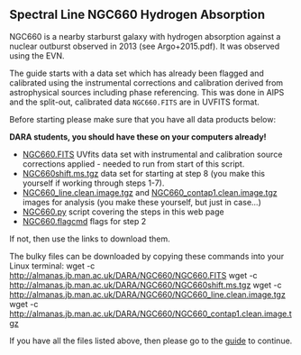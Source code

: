 ## Spectral Line NGC660 Hydrogen Absorption

NGC660 is a nearby starburst galaxy with hydrogen absorption against a nuclear outburst observed in 2013 (see Argo+2015.pdf). It was observed using the EVN.

The guide starts with a data set which has already been flagged and calibrated using the instrumental corrections and calibration derived from astrophysical sources including phase referencing. This was done in AIPS and the split-out, calibrated data `NGC660.FITS` are in UVFITS format.

Before starting please make sure that you have all data products below:

**DARA students, you should have these on your computers already!**

* [NGC660.FITS](http://www.jb.man.ac.uk/~radcliff/DARA/Data_reduction_workshops/NGC660/NGC660.FITS) UVfits data set with instrumental and calibration source corrections applied - needed to run from start of this script.
* [NGC660shift.ms.tgz](http://www.jb.man.ac.uk/~radcliff/DARA/Data_reduction_workshops/NGC660/NGC660shift.ms.tgz) data set for starting at step 8 (you make this yourself if working through steps 1-7).
* [NGC660_line.clean.image.tgz](http://www.jb.man.ac.uk/~radcliff/DARA/Data_reduction_workshops/NGC660/NGC660_line.clean.image.tgz) and [NGC660_contap1.clean.image.tgz](http://www.jb.man.ac.uk/~radcliff/DARA/Data_reduction_workshops/NGC660/NGC660_contap1.clean.image.tgz) images for analysis (you make these yourself, but just in case...)
* [NGC660.py](http://www.jb.man.ac.uk/~radcliff/DARA/Data_reduction_workshops/NGC660/NGC660.py) script covering the steps in this web page
* [NGC660.flagcmd](http://www.jb.man.ac.uk/~radcliff/DARA/Data_reduction_workshops/NGC660/NGC660.flagcmd) flags for step 2

If not, then use the links to download them.

The bulky files can be downloaded by copying these commands into your Linux terminal:
wget -c http://almanas.jb.man.ac.uk/DARA/NGC660/NGC660.FITS
wget -c http://almanas.jb.man.ac.uk/DARA/NGC660/NGC660shift.ms.tgz
wget -c http://almanas.jb.man.ac.uk/DARA/NGC660/NGC660_line.clean.image.tgz
wget -c http://almanas.jb.man.ac.uk/DARA/NGC660/NGC660_contap1.clean.image.tgz

If you have all the files listed above, then please go to the [guide](spectral_line_guide.md) to continue.
